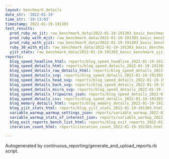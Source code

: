 ```yaml
---
layout: benchmark_details
date_str: '2022-01-19'
time_str: '19:13:03'
timestamp: 2022-01-19-191303
test_results:
  prod_ruby_no_jit: raw_benchmark_data/2022-01-19-191303_basic_benchmark_prod_ruby_no_jit.json
  prod_ruby_with_mjit: raw_benchmark_data/2022-01-19-191303_basic_benchmark_prod_ruby_with_mjit.json
  prod_ruby_with_yjit: raw_benchmark_data/2022-01-19-191303_basic_benchmark_prod_ruby_with_yjit.json
  ruby_30_with_mjit: raw_benchmark_data/2022-01-19-191303_basic_benchmark_ruby_30_with_mjit.json
  yjit_stats: raw_benchmark_data/2022-01-19-191303_basic_benchmark_yjit_stats.json
reports:
  blog_speed_headline_html: reports/blog_speed_headline_2022-01-19-191303.html
  blog_speed_details_html: reports/blog_speed_details_2022-01-19-191303.html
  blog_speed_details_raw_details_html: reports/blog_speed_details_2022-01-19-191303.raw_details.html
  blog_speed_details_svg: reports/blog_speed_details_2022-01-19-191303.svg
  blog_speed_details_head_svg: reports/blog_speed_details_2022-01-19-191303.head.svg
  blog_speed_details_back_svg: reports/blog_speed_details_2022-01-19-191303.back.svg
  blog_speed_details_micro_svg: reports/blog_speed_details_2022-01-19-191303.micro.svg
  blog_speed_details_tripwires_json: reports/blog_speed_details_2022-01-19-191303.tripwires.json
  blog_speed_details_csv: reports/blog_speed_details_2022-01-19-191303.csv
  blog_memory_details_html: reports/blog_memory_details_2022-01-19-191303.html
  blog_yjit_stats_html: reports/blog_yjit_stats_2022-01-19-191303.html
  variable_warmup_warmup_settings_json: reports/variable_warmup_2022-01-19-191303.warmup_settings.json
  variable_warmup_stats_of_interest_json: reports/variable_warmup_2022-01-19-191303.stats_of_interest.json
  blog_exit_reports_bench_list_html: reports/blog_exit_reports_2022-01-19-191303.bench_list.html
  iteration_count_html: reports/iteration_count_2022-01-19-191303.html

---
```

Autogenerated by continuous_reporting/generate_and_upload_reports.rb script.
